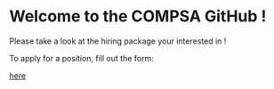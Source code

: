 # Welcome to the COMPSA GitHub !

Please take a look at the hiring package your interested in !

To apply for a position, fill out the form:

[here](https://forms.gle/LfQKixPRW93b4rNT6)
